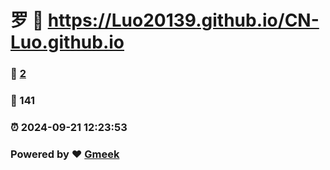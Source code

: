 # 罗 :link: https://Luo20139.github.io/CN-Luo.github.io
### :page_facing_up: [2](https://Luo20139.github.io/CN-Luo.github.io/tab)
### :hibiscus: 141 
### :alarm_clock: 2024-09-21 12:23:53 
### Powered by :heart: [Gmeek](https://github.com/Meekdai/Gmeek)
